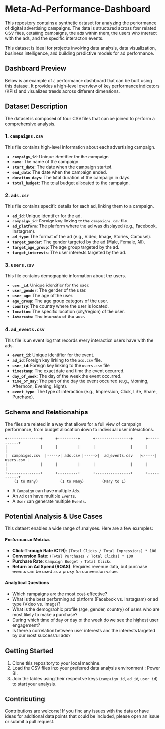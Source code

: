 # Meta-Ad-Performance-Dashboard
This repository contains a synthetic dataset for analyzing the performance of digital advertising campaigns. The data is structured across four related CSV files, detailing campaigns, the ads within them, the users who interact with the ads, and the specific interaction events.

This dataset is ideal for projects involving data analysis, data visualization, business intelligence, and building predictive models for ad performance.

## Dashboard Preview

Below is an example of a performance dashboard that can be built using this dataset. It provides a high-level overview of key performance indicators (KPIs) and visualizes trends across different dimensions.

## Dataset Description

The dataset is composed of four CSV files that can be joined to perform a comprehensive analysis.

### 1\. `campaigns.csv`

This file contains high-level information about each advertising campaign.

  * **`campaign_id`**: Unique identifier for the campaign.
  * **`name`**: The name of the campaign.
  * **`start_date`**: The date when the campaign started.
  * **`end_date`**: The date when the campaign ended.
  * **`duration_days`**: The total duration of the campaign in days.
  * **`total_budget`**: The total budget allocated to the campaign.

### 2\. `ads.csv`

This file contains specific details for each ad, linking them to a campaign.

  * **`ad_id`**: Unique identifier for the ad.
  * **`campaign_id`**: Foreign key linking to the `campaigns.csv` file.
  * **`ad_platform`**: The platform where the ad was displayed (e.g., Facebook, Instagram).
  * **`ad_type`**: The format of the ad (e.g., Video, Image, Stories, Carousel).
  * **`target_gender`**: The gender targeted by the ad (Male, Female, All).
  * **`target_age_group`**: The age group targeted by the ad.
  * **`target_interests`**: The user interests targeted by the ad.

### 3\. `users.csv`

This file contains demographic information about the users.

  * **`user_id`**: Unique identifier for the user.
  * **`user_gender`**: The gender of the user.
  * **`user_age`**: The age of the user.
  * **`age_group`**: The age group category of the user.
  * **`country`**: The country where the user is located.
  * **`location`**: The specific location (city/region) of the user.
  * **`interests`**: The interests of the user.

### 4\. `ad_events.csv`

This file is an event log that records every interaction users have with the ads.

  * **`event_id`**: Unique identifier for the event.
  * **`ad_id`**: Foreign key linking to the `ads.csv` file.
  * **`user_id`**: Foreign key linking to the `users.csv` file.
  * **`timestamp`**: The exact date and time the event occurred.
  * **`day_of_week`**: The day of the week the event occurred.
  * **`time_of_day`**: The part of the day the event occurred (e.g., Morning, Afternoon, Evening, Night).
  * **`event_type`**: The type of interaction (e.g., Impression, Click, Like, Share, Purchase).

## Schema and Relationships

The files are related in a way that allows for a full view of campaign performance, from budget allocation down to individual user interactions.

```
+---------------+      +---------+      +----------------+      +-----------+
|               |      |         |      |                |      |           |
|  campaigns.csv  |----->| ads.csv |----->|  ad_events.csv   |<-----| users.csv |
|               |      |         |      |                |      |           |
+---------------+      +---------+      +----------------+      +-----------+
    (1 to Many)          (1 to Many)        (Many to 1)
```

  * A `Campaign` can have multiple `Ads`.
  * An `Ad` can have multiple `Events`.
  * A `User` can generate multiple `Events`.

## Potential Analysis & Use Cases

This dataset enables a wide range of analyses. Here are a few examples:

#### Performance Metrics

  * **Click-Through Rate (CTR)**: `(Total Clicks / Total Impressions) * 100`
  * **Conversion Rate**: `(Total Purchases / Total Clicks) * 100`
  * **Purchase Rate**: `Campaign Budget / Total Clicks`
  * **Return on Ad Spend (ROAS)**: Requires revenue data, but purchase events can be used as a proxy for conversion value.

#### Analytical Questions

  * Which campaigns are the most cost-effective?
  * What is the best performing ad platform (Facebook vs. Instagram) or ad type (Video vs. Image)?
  * What is the demographic profile (age, gender, country) of users who are most likely to make a purchase?
  * During which time of day or day of the week do we see the highest user engagement?
  * Is there a correlation between user interests and the interests targeted by our most successful ads?

## Getting Started

1.  Clone this repository to your local machine.
2.  Load the CSV files into your preferred data analysis environment : Power BI.
3.  Join the tables using their respective keys (`campaign_id`, `ad_id`, `user_id`) to start your analysis.

## Contributing

Contributions are welcome\! If you find any issues with the data or have ideas for additional data points that could be included, please open an issue or submit a pull request.

